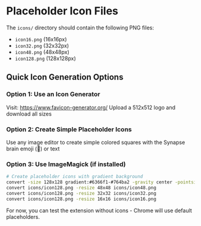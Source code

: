 # Placeholder Icon Files

The `icons/` directory should contain the following PNG files:
- `icon16.png` (16x16px)
- `icon32.png` (32x32px)
- `icon48.png` (48x48px)
- `icon128.png` (128x128px)

## Quick Icon Generation Options

### Option 1: Use an Icon Generator
Visit: https://www.favicon-generator.org/
Upload a 512x512 logo and download all sizes

### Option 2: Create Simple Placeholder Icons
Use any image editor to create simple colored squares with the Synapse brain emoji (🧠) or text

### Option 3: Use ImageMagick (if installed)
```bash
# Create placeholder icons with gradient background
convert -size 128x128 gradient:#6366f1-#764ba2 -gravity center -pointsize 60 -annotate +0+0 "🧠" icons/icon128.png
convert icons/icon128.png -resize 48x48 icons/icon48.png
convert icons/icon128.png -resize 32x32 icons/icon32.png
convert icons/icon128.png -resize 16x16 icons/icon16.png
```

For now, you can test the extension without icons - Chrome will use default placeholders.
